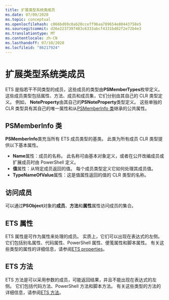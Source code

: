 ```yaml
---
title: 扩展类型系统类成员
ms.date: 07/09/2020
ms.topic: conceptual
ms.openlocfilehash: c066bd69c0ab20cceff96aa789654e80443758e5
ms.sourcegitcommit: d26e2237397483c6333abcf4331bd82f2e72b4e3
ms.translationtype: MT
ms.contentlocale: zh-CN
ms.lasthandoff: 07/10/2020
ms.locfileid: "86217924"
---
```

# <a name="extended-type-system-class-members"></a>扩展类型系统类成员

ETS 是指若干不同类型的成员，这些成员的类型由**PSMemberTypes**枚举定义。 这些成员类型包括属性、方法、成员和成员集，它们分别由其自己的 CLR 类型定义。 例如， **NoteProperty**由其自己的**PSNoteProperty**类型定义。 这些单独的 CLR 类型具有其自己的唯一属性和从[PSMemberInfo 类](/dotnet/api/system.management.automation.psmemberinfo)继承的公共属性。

## <a name="the-psmemberinfo-class"></a>PSMemberInfo 类

**PSMemberInfo**类充当所有 ETS 成员类型的基类。 此类为所有成员 CLR 类型提供以下基本属性。

- **Name**属性：成员的名称。 此名称可由基本对象定义，或者在公开改编成员或扩展成员时由 PowerShell 定义。
- **值**属性：从特定成员返回的值。 每个成员类型定义它如何处理其成员值。
- **TypeNameOfValue**属性：这是值属性返回的值的 CLR 类型的名称。

## <a name="accessing-members"></a>访问成员

可以通过**PSObject**对象的**成员**、**方法**和**属性**属性访问成员的集合。

## <a name="ets-properties"></a>ETS 属性

ETS 属性是可作为属性来处理的成员。 实质上，它们可以出现在表达式的左侧。 它们包括别名属性、代码属性、PowerShell 属性、便笺属性和脚本属性。 有关这些类型的属性的详细信息，请参阅[ETS properties](properties.md)。

## <a name="ets-methods"></a>ETS 方法

ETS 方法是可以采用参数的成员，可能返回结果，并且不能出现在表达式的左侧。 它们包括代码方法、PowerShell 方法和脚本方法。
有关这些类型的方法的详细信息，请参阅[ETS 方法](methods.md)。
